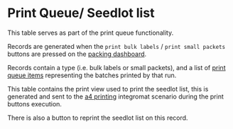 # Print Queue/ Seedlot list

This table serves as part of the print queue functionality.

Records are generated when the `print bulk labels` / `print small packets` buttons are pressed on the [packing dashboard](packingDash.md).

Records contain a type (i.e. bulk labels or small packets), and a list of [print queue items](printQueueItems.md) representing the batches printed by that run.

This table contains the print view used to print the seedlot list, this is generated and sent to the [a4 printing](../integromatScenarios/a4Printing.md) integromat scenario during the print buttons execution.

There is also a button to reprint the seedlot list on this record.
